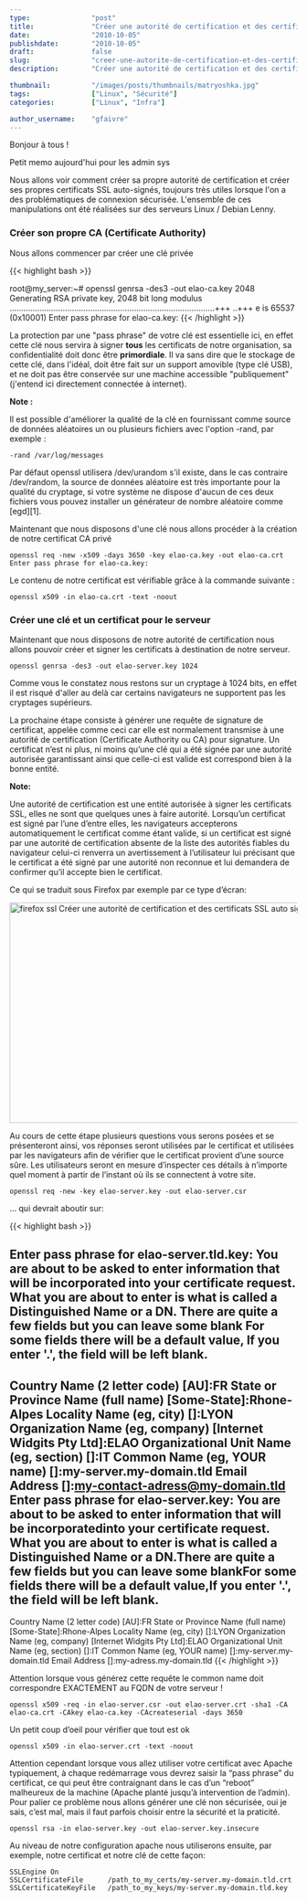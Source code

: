 ```yaml
---
type:               "post"
title:              "Créer une autorité de certification et des certificats SSL auto-signés"
date:               "2010-10-05"
publishdate:        "2010-10-05"
draft:              false
slug:               "creer-une-autorite-de-certification-et-des-certificats-ssl-auto-signes"
description:        "Créer une autorité de certification et des certificats SSL auto-signés"

thumbnail:          "/images/posts/thumbnails/matryoshka.jpg"
tags:               ["Linux", "Sécurité"]
categories:         ["Linux", "Infra"]

author_username:    "gfaivre"
---
```


Bonjour à tous !

Petit memo aujourd'hui pour les admin sys

Nous allons voir comment créer sa propre autorité de certification et créer ses propres certificats SSL auto-signés, toujours très utiles lorsque l'on a des problématiques de connexion sécurisée.<!--more-->
L'ensemble de ces manipulations ont été réalisées sur des serveurs Linux / Debian Lenny.

### Créer son propre CA (Certificate Authority)

Nous allons commencer par créer une clé privée

{{< highlight bash >}}

root@my_server:~# openssl genrsa -des3 -out elao-ca.key 2048
Generating RSA private key, 2048 bit long modulus
.........................................................................................+++
..+++
e is 65537 (0x10001)
Enter pass phrase for elao-ca.key:
{{< /highlight >}}


La protection par une "pass phrase" de votre clé est essentielle ici, en effet cette clé nous servira à signer **tous** les certificats de notre organisation, sa confidentialité doit donc être **primordiale**. Il va sans dire que le stockage de cette clé, dans l'idéal, doit être fait sur un support amovible  (type clé USB), et ne doit pas être conservée sur une machine accessible "publiquement" (j'entend ici directement connectée à internet).

**Note :**

Il est possible d'améliorer la qualité de la clé en fournissant comme source de données aléatoires un ou plusieurs fichiers avec l'option -rand, par exemple :

```
-rand /var/log/messages
```

Par défaut openssl utilisera /dev/urandom s'il existe, dans le cas contraire /dev/random, la source de données aléatoire est très importante pour la qualité du cryptage, si votre système ne dispose d'aucun de ces deux fichiers vous pouvez installer un générateur de nombre aléatoire comme [egd][1].

Maintenant que nous disposons d'une clé nous allons procéder à la création de notre certificat CA privé

```
openssl req -new -x509 -days 3650 -key elao-ca.key -out elao-ca.crt
Enter pass phrase for elao-ca.key:
```

Le contenu de notre certificat est vérifiable grâce à la commande suivante :

```
openssl x509 -in elao-ca.crt -text -noout
```

### Créer une clé et un certificat pour le serveur

Maintenant que nous disposons de notre autorité de certification nous allons pouvoir créer et signer les certificats à destination de notre serveur.

```
openssl genrsa -des3 -out elao-server.key 1024
```

Comme vous le constatez nous restons sur un cryptage à 1024 bits, en effet il est risqué d'aller au delà car certains navigateurs ne supportent pas les cryptages supérieurs.

La prochaine étape consiste à générer une requête de signature de certificat, appelée comme ceci car elle est normalement transmise à une autorité de certification (Certificate Authority ou CA) pour signature.
Un certificat n’est ni plus, ni moins qu’une clé qui a été signée par une autorité autorisée garantissant ainsi que celle-ci est valide est correspond bien à la bonne entité.

**Note:**

Une autorité de certification est une entité autorisée à signer les certificats SSL, elles ne sont que quelques unes à faire autorité. Lorsqu’un certificat est signé par l’une d’entre elles, les navigateurs accepterons automatiquement le certificat comme étant valide, si un certificat est signé par une autorité de certification absente de la liste des autorités fiables du navigateur celui-ci renverra un avertissement à l’utilisateur lui précisant que le certificat a été signé par une autorité non reconnue et lui demandera de confirmer qu’il accepte bien le certificat.

Ce qui se traduit sous Firefox par exemple par ce type d’écran:

<img title="firefox-ssl" src="/blog/medias/creer-une-autorite-de-certification-et-des-certificats-ssl-auto-signes/firefox-ssl.png" alt="firefox ssl Créer une autorité de certification et des certificats SSL auto signés" width="700" height="386" />

Au cours de cette étape plusieurs questions vous serons posées et se présenteront ainsi, vos réponses seront utilisées par le certificat et utilisées par les navigateurs afin de vérifier que le certificat provient d’une source sûre. Les utilisateurs seront en mesure d’inspecter ces détails à n’importe quel moment à partir de l’instant où ils se connectent à votre site.

```
openssl req -new -key elao-server.key -out elao-server.csr
```

... qui devrait aboutir sur:

{{< highlight bash >}}

Enter pass phrase for elao-server.tld.key:
You are about to be asked to enter information that will be incorporated into your certificate request.
What you are about to enter is what is called a Distinguished Name or a DN.
There are quite a few fields but you can leave some blank
For some fields there will be a default value,
If you enter '.', the field will be left blank.
-----
Country Name (2 letter code) [AU]:FR
State or Province Name (full name) [Some-State]:Rhone-Alpes
Locality Name (eg, city) []:LYON
Organization Name (eg, company) [Internet Widgits Pty Ltd]:ELAO
Organizational Unit Name (eg, section) []:IT
Common Name (eg, YOUR name) []:my-server.my-domain.tld
Email Address []:my-contact-adress@my-domain.tld
Enter pass phrase for elao-server.key:
You are about to be asked to enter information that will be incorporatedinto your certificate request.
What you are about to enter is what is called a Distinguished Name or a DN.There are quite a few fields but you can leave some blankFor some fields there will be a default value,If you enter '.', the field will be left blank.
-----
Country Name (2 letter code) [AU]:FR
State or Province Name (full name) [Some-State]:Rhone-Alpes
Locality Name (eg, city) []:LYON
Organization Name (eg, company) [Internet Widgits Pty Ltd]:ELAO
Organizational Unit Name (eg, section) []:IT
Common Name (eg, YOUR name) []:my-server.my-domain.tld
Email Address []:my-adress.my-domain.tld
{{< /highlight >}}


Attention lorsque vous générez cette requête le common name doit correspondre EXACTEMENT au FQDN de votre serveur !

```
openssl x509 -req -in elao-server.csr -out elao-server.crt -sha1 -CA elao-ca.crt -CAkey elao-ca.key -CAcreateserial -days 3650
```

Un petit coup d’oeil pour vérifier que tout est ok

```
openssl x509 -in elao-server.crt -text -noout
```

Attention cependant lorsque vous allez utiliser votre certificat avec Apache typiquement, à chaque redémarrage vous devrez saisir la “pass phrase” du certificat, ce qui peut être contraignant dans le cas d’un “reboot” malheureux de la machine (Apache planté jusqu’à intervention de l’admin).
Pour palier ce problème nous allons générer une clé non sécurisée, oui je sais, c’est mal, mais il faut parfois choisir entre la sécurité et la praticité.

```
openssl rsa -in elao-server.key -out elao-server.key.insecure
```

Au niveau de notre configuration apache nous utiliserons ensuite, par exemple, notre certificat et notre clé de cette façon:

```
SSLEngine On
SSLCertificateFile      /path_to_my_certs/my-server.my-domain.tld.crt
SSLCertificateKeyFile   /path_to_my_keys/my-server.my-domain.tld.key
```

